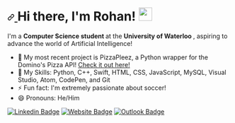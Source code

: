 <h1>
  <a id="user-content-hi-there-im-rohan-" class="anchor" aria-hidden="true" href="#hi-there-im-rohan-">
    <svg class="octicon octicon-link" viewBox="0 0 16 16" version="1.1" width="16" height="16" aria-hidden="true">
      <path fill-rule="evenodd" d="M7.775 3.275a.75.75 0 001.06 1.06l1.25-1.25a2 2 0 112.83 2.83l-2.5 2.5a2 2 0 01-2.83 0 .75.75 0 00-1.06 1.06 3.5 3.5 0 004.95 0l2.5-2.5a3.5 3.5 0 00-4.95-4.95l-1.25 1.25zm-4.69 9.64a2 2 0 010-2.83l2.5-2.5a2 2 0 012.83 0 .75.75 0 001.06-1.06 3.5 3.5 0 00-4.95 0l-2.5 2.5a3.5 3.5 0 004.95 4.95l1.25-1.25a.75.75 0 00-1.06-1.06l-1.25 1.25a2 2 0 01-2.83 0z">
      </path>
    </svg>
  </a> Hi there, I'm Rohan! <a target="_blank" rel="noopener noreferrer" href="https://raw.githubusercontent.com/MartinHeinz/MartinHeinz/master/wave.gif">
  <img src="https://raw.githubusercontent.com/MartinHeinz/MartinHeinz/master/wave.gif" width="30px" style="max-width:100%;">
  </a>
</h1>

<p> I'm a <b> Computer Science student </b> at the <b> University of Waterloo </b>, aspiring to advance the world of Artificial Intelligence! </p>

<ul>
  <li> 🌱 My most recent project is PizzaPleez, a Python wrapper for the Domino's Pizza API! <a href="https://github.com/rohanxminocha/PizzaPleez"> Check it out here! </a> </li>
  <li> 💬 My Skills:  Python,  C++, Swift, HTML, CSS, JavaScript, MySQL, Visual Studio, Atom, CodePen, and Git </li>
  <li> ⚡ Fun fact: I'm extremely passionate about soccer! </li>
  <li> 😄 Pronouns: He/Him </li>
</ul>


<p> 
  <a href="https://www.linkedin.com/in/rohanxminocha/" rel="nofollow"> <img src="https://camo.githubusercontent.com/a4a884399ae0d42d64bb3fccaae0a388f9d8d12de86a9a20738b1e41ed9ba019/68747470733a2f2f696d672e736869656c64732e696f2f62616467652f2d40626f6e6e696570656e672d626c75653f7374796c653d666c6174266c6f676f3d4c696e6b6564696e266c6f676f436f6c6f723d7768697465266c696e6b3d68747470733a2f2f7777772e6c696e6b6564696e2e636f6d2f696e2f626f6e6e696570656e672f" alt="Linkedin Badge" data-canonical-src="https://img.shields.io/badge/-@rohanxminocha-blue?style=flat&amp;logo=Linkedin&amp;logoColor=white&amp;link=https://www.linkedin.com/in/rohanxminocha/" style="max-width:100%;"></a>
  <a href="https://rohanxminocha.com" rel="nofollow"> <img src="https://camo.githubusercontent.com/760b527f0223528fe32080202557148092de237e5c20f41a355016a5e404e4f2/68747470733a2f2f696d672e736869656c64732e696f2f62616467652f2d626f6e6e696570656e672e636f6d2d707572706c653f7374796c653d666c6174266c6f676f3d476f6f676c652d4368726f6d65266c6f676f436f6c6f723d7768697465266c696e6b3d68747470733a2f2f626f6e6e696570656e672e636f6d" alt="Website Badge" data-canonical-src="https://img.shields.io/badge/-rohanxminocha.com-purple?style=flat&amp;logo=Google-Chrome&amp;logoColor=white&amp;link=https://rohanxminocha.com" style="max-width:100%;"></a>
  <a href="mailto:rminocha@uwaterloo.ca"> <img src="https://camo.githubusercontent.com/9db4232cd852e1b7ec39a8e4cea75ae36113fd61021562e52afb020a46c28c41/68747470733a2f2f696d672e736869656c64732e696f2f62616467652f2d626f6e6e69652e70656e672d3834443746463f7374796c653d666c6174266c6f676f3d4d6963726f736f66742d4f75746c6f6f6b266c6f676f436f6c6f723d7768697465266c696e6b3d6d61696c746f3a626f6e6e69652e70656e67407577617465726c6f6f2e6361" alt="Outlook Badge" data-canonical-src="https://img.shields.io/badge/-rohan.minocha-84D7FF?style=flat&amp;logo=Microsoft-Outlook&amp;logoColor=white&amp;link=mailto:rminocha@uwaterloo.ca" style="max-width:100%;"></a>
</p>


<!--- rohanxminocha/rohanxminocha is a ✨ special ✨ repository because its `README.md` (this file) appears on your GitHub profile. You can click the Preview link to take a look at your changes. --->
